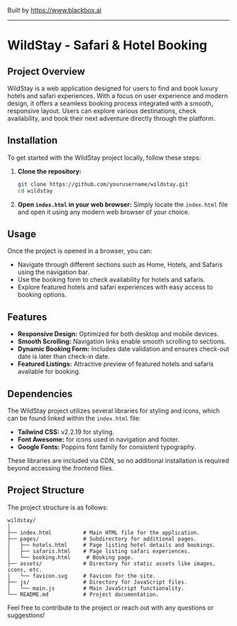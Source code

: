 
Built by https://www.blackbox.ai

---

# WildStay - Safari & Hotel Booking

## Project Overview
WildStay is a web application designed for users to find and book luxury hotels and safari experiences. With a focus on user experience and modern design, it offers a seamless booking process integrated with a smooth, responsive layout. Users can explore various destinations, check availability, and book their next adventure directly through the platform.

## Installation
To get started with the WildStay project locally, follow these steps:

1. **Clone the repository:**
   ```bash
   git clone https://github.com/yourusername/wildstay.git
   cd wildstay
   ```

2. **Open `index.html` in your web browser:**
   Simply locate the `index.html` file and open it using any modern web browser of your choice.

## Usage
Once the project is opened in a browser, you can:

- Navigate through different sections such as Home, Hotels, and Safaris using the navigation bar.
- Use the booking form to check availability for hotels and safaris.
- Explore featured hotels and safari experiences with easy access to booking options.

## Features
- **Responsive Design:** Optimized for both desktop and mobile devices.
- **Smooth Scrolling:** Navigation links enable smooth scrolling to sections.
- **Dynamic Booking Form:** Includes date validation and ensures check-out date is later than check-in date.
- **Featured Listings:** Attractive preview of featured hotels and safaris available for booking.

## Dependencies
The WildStay project utilizes several libraries for styling and icons, which can be found linked within the `index.html` file:

- **Tailwind CSS:** v2.2.19 for styling.
- **Font Awesome:** for icons used in navigation and footer.
- **Google Fonts:** Poppins font family for consistent typography.

These libraries are included via CDN, so no additional installation is required beyond accessing the frontend files.

## Project Structure
The project structure is as follows:

```
wildstay/
│
├── index.html          # Main HTML file for the application.
├── pages/              # Subdirectory for additional pages.
│   ├── hotels.html     # Page listing hotel details and bookings.
│   ├── safaris.html    # Page listing safari experiences.
│   └── booking.html     # Booking page.
├── assets/             # Directory for static assets like images, icons, etc.
│   └── favicon.svg     # Favicon for the site.
├── js/                 # Directory for JavaScript files.
│   └── main.js         # Main JavaScript functionality.
└── README.md           # Project documentation.
```

Feel free to contribute to the project or reach out with any questions or suggestions!